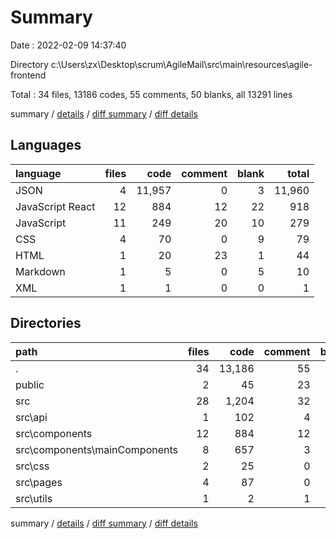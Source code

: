 # Summary

Date : 2022-02-09 14:37:40

Directory c:\Users\zx\Desktop\scrum\AgileMail\src\main\resources\agile-frontend

Total : 34 files,  13186 codes, 55 comments, 50 blanks, all 13291 lines

summary / [details](details.md) / [diff summary](diff.md) / [diff details](diff-details.md)

## Languages
| language | files | code | comment | blank | total |
| :--- | ---: | ---: | ---: | ---: | ---: |
| JSON | 4 | 11,957 | 0 | 3 | 11,960 |
| JavaScript React | 12 | 884 | 12 | 22 | 918 |
| JavaScript | 11 | 249 | 20 | 10 | 279 |
| CSS | 4 | 70 | 0 | 9 | 79 |
| HTML | 1 | 20 | 23 | 1 | 44 |
| Markdown | 1 | 5 | 0 | 5 | 10 |
| XML | 1 | 1 | 0 | 0 | 1 |

## Directories
| path | files | code | comment | blank | total |
| :--- | ---: | ---: | ---: | ---: | ---: |
| . | 34 | 13,186 | 55 | 50 | 13,291 |
| public | 2 | 45 | 23 | 2 | 70 |
| src | 28 | 1,204 | 32 | 41 | 1,277 |
| src\api | 1 | 102 | 4 | 1 | 107 |
| src\components | 12 | 884 | 12 | 22 | 918 |
| src\components\mainComponents | 8 | 657 | 3 | 17 | 677 |
| src\css | 2 | 25 | 0 | 1 | 26 |
| src\pages | 4 | 87 | 0 | 2 | 89 |
| src\utils | 1 | 2 | 1 | 1 | 4 |

summary / [details](details.md) / [diff summary](diff.md) / [diff details](diff-details.md)